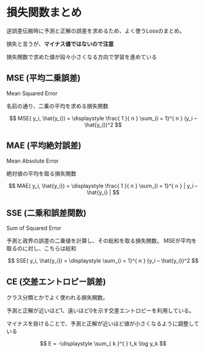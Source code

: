 # 損失関数まとめ

逆誤差伝搬時に予測と正解の誤差を求めるため、よく使うLossのまとめ。

損失と言うが、**マイナス値ではないので注意**

損失関数で求めた値が段々小さくなる方向で学習を進めている

## MSE (平均二乗誤差)

Mean Squared Error

名前の通り、二乗の平均を求める損失関数

$$
MSE( y_i, \hat{y_i}) = \displaystyle \frac{ 1 }{ n } \sum_{i = 1}^{ n } (y_i – \hat{y_i})^2
$$

## MAE (平均絶対誤差)

Mean Absolute Error

絶対値の平均を取る損失関数

$$
MAE( y_i, \hat{y_i}) = \displaystyle \frac{ 1 }{ n } \sum_{i = 1}^{ n } | y_i – \hat{y_i} |
$$

## SSE (二乗和誤差関数)

Sum of Squared Error

予測と政界の誤差の二乗値を計算し、その総和を取る損失関数。
MSEが平均を取るのに対し、こちらは総和

$$
SSE( y_i, \hat{y_i}) = \displaystyle  \sum_{i = 1}^{ n } (y_i – \hat{y_i})^2
$$

## CE (交差エントロピー誤差)

クラス分類とかでよく使われる損失関数。

予測と正解が近いほど1、遠いほど0を示す交差エントロピーを利用している。

マイナスを掛けることで、予測と正解が近いほど値が小さくなるように調整している

$$
E = -\displaystyle \sum_{ k }^{  } t_k \log y_k
$$
